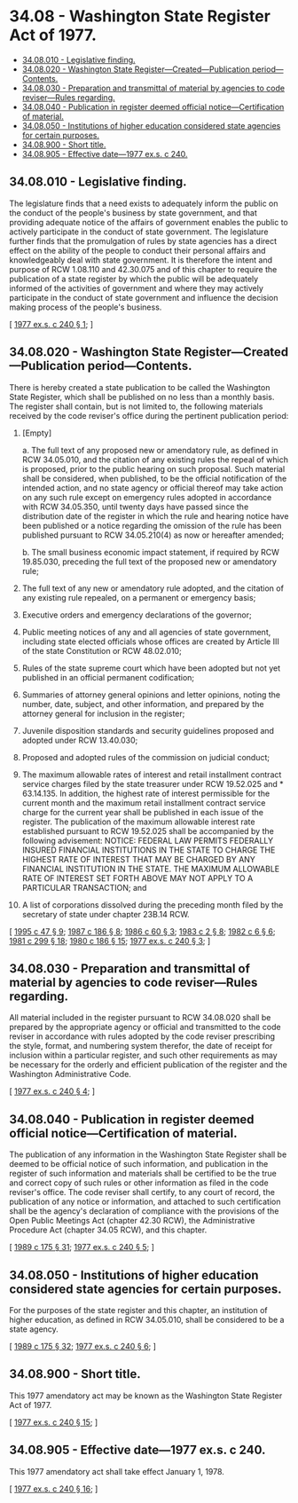 # 34.08 - Washington State Register Act of 1977.
* [34.08.010 - Legislative finding.](#3408010---legislative-finding)
* [34.08.020 - Washington State Register—Created—Publication period—Contents.](#3408020---washington-state-registercreatedpublication-periodcontents)
* [34.08.030 - Preparation and transmittal of material by agencies to code reviser—Rules regarding.](#3408030---preparation-and-transmittal-of-material-by-agencies-to-code-reviserrules-regarding)
* [34.08.040 - Publication in register deemed official notice—Certification of material.](#3408040---publication-in-register-deemed-official-noticecertification-of-material)
* [34.08.050 - Institutions of higher education considered state agencies for certain purposes.](#3408050---institutions-of-higher-education-considered-state-agencies-for-certain-purposes)
* [34.08.900 - Short title.](#3408900---short-title)
* [34.08.905 - Effective date—1977 ex.s. c 240.](#3408905---effective-date1977-exs-c-240)
## 34.08.010 - Legislative finding.
The legislature finds that a need exists to adequately inform the public on the conduct of the people's business by state government, and that providing adequate notice of the affairs of government enables the public to actively participate in the conduct of state government. The legislature further finds that the promulgation of rules by state agencies has a direct effect on the ability of the people to conduct their personal affairs and knowledgeably deal with state government. It is therefore the intent and purpose of RCW 1.08.110 and 42.30.075 and of this chapter to require the publication of a state register by which the public will be adequately informed of the activities of government and where they may actively participate in the conduct of state government and influence the decision making process of the people's business.

\[ [1977 ex.s. c 240 § 1](http://leg.wa.gov/CodeReviser/documents/sessionlaw/1977ex1c240.pdf?cite=1977%20ex.s.%20c%20240%20§%201); \]

## 34.08.020 - Washington State Register—Created—Publication period—Contents.
There is hereby created a state publication to be called the Washington State Register, which shall be published on no less than a monthly basis. The register shall contain, but is not limited to, the following materials received by the code reviser's office during the pertinent publication period:

1. [Empty]

    a.  The full text of any proposed new or amendatory rule, as defined in RCW 34.05.010, and the citation of any existing rules the repeal of which is proposed, prior to the public hearing on such proposal. Such material shall be considered, when published, to be the official notification of the intended action, and no state agency or official thereof may take action on any such rule except on emergency rules adopted in accordance with RCW 34.05.350, until twenty days have passed since the distribution date of the register in which the rule and hearing notice have been published or a notice regarding the omission of the rule has been published pursuant to RCW 34.05.210(4) as now or hereafter amended;

    b.  The small business economic impact statement, if required by RCW 19.85.030, preceding the full text of the proposed new or amendatory rule;

2. The full text of any new or amendatory rule adopted, and the citation of any existing rule repealed, on a permanent or emergency basis;

3. Executive orders and emergency declarations of the governor;

4. Public meeting notices of any and all agencies of state government, including state elected officials whose offices are created by Article III of the state Constitution or RCW 48.02.010;

5. Rules of the state supreme court which have been adopted but not yet published in an official permanent codification;

6. Summaries of attorney general opinions and letter opinions, noting the number, date, subject, and other information, and prepared by the attorney general for inclusion in the register;

7. Juvenile disposition standards and security guidelines proposed and adopted under RCW 13.40.030;

8. Proposed and adopted rules of the commission on judicial conduct;

9. The maximum allowable rates of interest and retail installment contract service charges filed by the state treasurer under RCW 19.52.025 and * 63.14.135. In addition, the highest rate of interest permissible for the current month and the maximum retail installment contract service charge for the current year shall be published in each issue of the register. The publication of the maximum allowable interest rate established pursuant to RCW 19.52.025 shall be accompanied by the following advisement: NOTICE: FEDERAL LAW PERMITS FEDERALLY INSURED FINANCIAL INSTITUTIONS IN THE STATE TO CHARGE THE HIGHEST RATE OF INTEREST THAT MAY BE CHARGED BY ANY FINANCIAL INSTITUTION IN THE STATE. THE MAXIMUM ALLOWABLE RATE OF INTEREST SET FORTH ABOVE MAY NOT APPLY TO A PARTICULAR TRANSACTION; and

10. A list of corporations dissolved during the preceding month filed by the secretary of state under chapter 23B.14 RCW.

\[ [1995 c 47 § 9](http://lawfilesext.leg.wa.gov/biennium/1995-96/Pdf/Bills/Session%20Laws/Senate/5334-S.SL.pdf?cite=1995%20c%2047%20§%209); [1987 c 186 § 8](http://leg.wa.gov/CodeReviser/documents/sessionlaw/1987c186.pdf?cite=1987%20c%20186%20§%208); [1986 c 60 § 3](http://leg.wa.gov/CodeReviser/documents/sessionlaw/1986c60.pdf?cite=1986%20c%2060%20§%203); [1983 c 2 § 8](http://leg.wa.gov/CodeReviser/documents/sessionlaw/1983c2.pdf?cite=1983%20c%202%20§%208); [1982 c 6 § 6](http://leg.wa.gov/CodeReviser/documents/sessionlaw/1982c6.pdf?cite=1982%20c%206%20§%206); [1981 c 299 § 18](http://leg.wa.gov/CodeReviser/documents/sessionlaw/1981c299.pdf?cite=1981%20c%20299%20§%2018); [1980 c 186 § 15](http://leg.wa.gov/CodeReviser/documents/sessionlaw/1980c186.pdf?cite=1980%20c%20186%20§%2015); [1977 ex.s. c 240 § 3](http://leg.wa.gov/CodeReviser/documents/sessionlaw/1977ex1c240.pdf?cite=1977%20ex.s.%20c%20240%20§%203); \]

## 34.08.030 - Preparation and transmittal of material by agencies to code reviser—Rules regarding.
All material included in the register pursuant to RCW 34.08.020 shall be prepared by the appropriate agency or official and transmitted to the code reviser in accordance with rules adopted by the code reviser prescribing the style, format, and numbering system therefor, the date of receipt for inclusion within a particular register, and such other requirements as may be necessary for the orderly and efficient publication of the register and the Washington Administrative Code.

\[ [1977 ex.s. c 240 § 4](http://leg.wa.gov/CodeReviser/documents/sessionlaw/1977ex1c240.pdf?cite=1977%20ex.s.%20c%20240%20§%204); \]

## 34.08.040 - Publication in register deemed official notice—Certification of material.
The publication of any information in the Washington State Register shall be deemed to be official notice of such information, and publication in the register of such information and materials shall be certified to be the true and correct copy of such rules or other information as filed in the code reviser's office. The code reviser shall certify, to any court of record, the publication of any notice or information, and attached to such certification shall be the agency's declaration of compliance with the provisions of the Open Public Meetings Act (chapter 42.30 RCW), the Administrative Procedure Act (chapter 34.05 RCW), and this chapter.

\[ [1989 c 175 § 31](http://leg.wa.gov/CodeReviser/documents/sessionlaw/1989c175.pdf?cite=1989%20c%20175%20§%2031); [1977 ex.s. c 240 § 5](http://leg.wa.gov/CodeReviser/documents/sessionlaw/1977ex1c240.pdf?cite=1977%20ex.s.%20c%20240%20§%205); \]

## 34.08.050 - Institutions of higher education considered state agencies for certain purposes.
For the purposes of the state register and this chapter, an institution of higher education, as defined in RCW 34.05.010, shall be considered to be a state agency.

\[ [1989 c 175 § 32](http://leg.wa.gov/CodeReviser/documents/sessionlaw/1989c175.pdf?cite=1989%20c%20175%20§%2032); [1977 ex.s. c 240 § 6](http://leg.wa.gov/CodeReviser/documents/sessionlaw/1977ex1c240.pdf?cite=1977%20ex.s.%20c%20240%20§%206); \]

## 34.08.900 - Short title.
This 1977 amendatory act may be known as the Washington State Register Act of 1977.

\[ [1977 ex.s. c 240 § 15](http://leg.wa.gov/CodeReviser/documents/sessionlaw/1977ex1c240.pdf?cite=1977%20ex.s.%20c%20240%20§%2015); \]

## 34.08.905 - Effective date—1977 ex.s. c 240.
This 1977 amendatory act shall take effect January 1, 1978.

\[ [1977 ex.s. c 240 § 16](http://leg.wa.gov/CodeReviser/documents/sessionlaw/1977ex1c240.pdf?cite=1977%20ex.s.%20c%20240%20§%2016); \]

